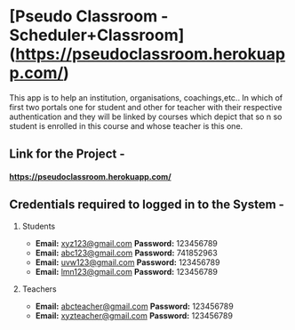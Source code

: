 # [Pseudo Classroom - Scheduler+Classroom] (https://pseudoclassroom.herokuapp.com/)
This app is to help an institution, organisations, coachings,etc.. In which of first two portals one for student and other for teacher with their respective authentication and they will be linked by courses which depict that so n so student is enrolled in this course and whose teacher is this one.

## Link for the Project - 
#### https://pseudoclassroom.herokuapp.com/

## Credentials required to logged in to the System -

1. Students
      - **Email:** xyz123@gmail.com **Password:** 123456789
      - **Email:** abc123@gmail.com **Password:** 741852963
      - **Email:** uvw123@gmail.com **Password:** 123456789
      - **Email:** lmn123@gmail.com **Password:** 123456789

2. Teachers
      - **Email:** abcteacher@gmail.com **Password:** 123456789
      - **Email:** xyzteacher@gmail.com **Password:** 123456789
      
